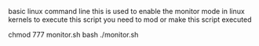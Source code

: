 
basic linux command line 
this is used to enable the monitor mode in linux kernels 
to execute this script you need to mod or make this script executed 

chmod 777 monitor.sh
bash ./monitor.sh
